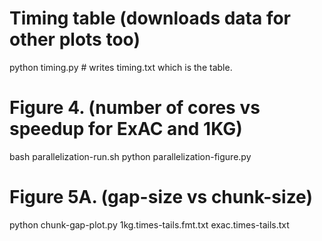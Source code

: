 # Timing table (downloads data for other plots too)
python timing.py # writes timing.txt which is the table.

# Figure 4. (number of cores vs speedup for ExAC and 1KG)
bash parallelization-run.sh
python parallelization-figure.py

# Figure 5A. (gap-size vs chunk-size)
python chunk-gap-plot.py  1kg.times-tails.fmt.txt exac.times-tails.txt
